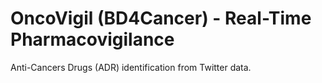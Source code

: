 # OncoVigil (BD4Cancer) - Real-Time Pharmacovigilance
Anti-Cancers Drugs (ADR) identification from Twitter data.


